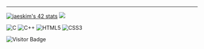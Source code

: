 


-----------
[![jaeskim's 42 stats](https://badge42.herokuapp.com/api/stats/frfrance)](https://github.com/JaeSeoKim/badge42)    <img src="https://github-readme-stats.vercel.app/api/top-langs/?username=kazuumaVII&layout=compact&count_private=true&theme=gruvbox" />


![C](https://img.shields.io/badge/c-%2300599C.svg?style=for-the-badge&logo=c&logoColor=white)  ![C++](https://img.shields.io/badge/c++-%2300599C.svg?style=for-the-badge&logo=c%2B%2B&logoColor=white) ![HTML5](https://img.shields.io/badge/html5-%23E34F26.svg?style=for-the-badge&logo=html5&logoColor=white) ![CSS3](https://img.shields.io/badge/css3-%231572B6.svg?style=for-the-badge&logo=css3&logoColor=white)

![Visitor Badge](https://visitor-badge.laobi.icu/badge?page_id=kazuumaVII.kazuumaVII)
